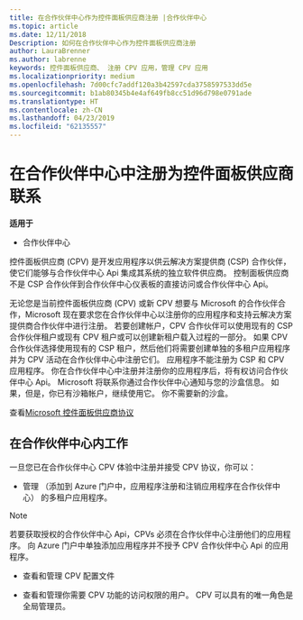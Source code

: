 ```yaml
---
title: 在合作伙伴中心作为控件面板供应商注册 |合作伙伴中心
ms.topic: article
ms.date: 12/11/2018
Description: 如何在合作伙伴中心作为控件面板供应商注册
author: LauraBrenner
ms.author: labrenne
keywords: 控件面板供应商、 注册 CPV 应用，管理 CPV 应用
ms.localizationpriority: medium
ms.openlocfilehash: 7d00cfc7addf120a3b42597cda3758597533dd5e
ms.sourcegitcommit: b1ab80345b4e4af649fb8cc51d96d798e0791ade
ms.translationtype: HT
ms.contentlocale: zh-CN
ms.lasthandoff: 04/23/2019
ms.locfileid: "62135557"
---
```

# <a name="enroll-in-partner-center-as-a-control-panel-vendor"></a>在合作伙伴中心中注册为控件面板供应商联系

**适用于**

- 合作伙伴中心

控件面板供应商 (CPV) 是开发应用程序以供云解决方案提供商 (CSP) 合作伙伴，使它们能够与合作伙伴中心 Api 集成其系统的独立软件供应商。 控制面板供应商不是 CSP 合作伙伴到合作伙伴中心仪表板的直接访问或合作伙伴中心 Api。

无论您是当前控件面板供应商 (CPV) 或新 CPV 想要与 Microsoft 的合作伙伴合作，Microsoft 现在要求您在合作伙伴中心以注册你的应用程序和支持云解决方案提供商合作伙伴中进行注册。 若要创建帐户，CPV 合作伙伴可以使用现有的 CSP 合作伙伴租户或现有 CPV 租户或可以创建新租户载入过程的一部分。 如果 CPV 合作伙伴选择使用现有的 CSP 租户，然后他们将需要创建单独的多租户应用程序并为 CPV 活动在合作伙伴中心中注册它们。 应用程序不能注册为 CSP 和 CPV 应用程序。 你在合作伙伴中心中注册并注册你的应用程序后，将有权访问合作伙伴中心 Api。  Microsoft 将联系你通过合作伙伴中心通知与您的沙盒信息。 如果，但是，你已有沙箱帐户，继续使用它。 你不需要新的沙盒。   

查看[Microsoft 控件面板供应商协议](https://go.microsoft.com/fwlink/?linkid=2055198)


## <a name="working-in-partner-center"></a>在合作伙伴中心内工作
一旦您已在合作伙伴中心 CPV 体验中注册并接受 CPV 协议，你可以：

- 管理 （添加到 Azure 门户中，应用程序注册和注销应用程序在合作伙伴中心） 的多租户应用程序。

>[!Note] 
>若要获取授权的合作伙伴中心 Api，CPVs 必须在合作伙伴中心注册他们的应用程序。 向 Azure 门户中单独添加应用程序并不授予 CPV 合作伙伴中心 Api 的应用程序。 

- 查看和管理 CPV 配置文件 

- 查看和管理你需要 CPV 功能的访问权限的用户。 CPV 可以具有的唯一角色是全局管理员。


